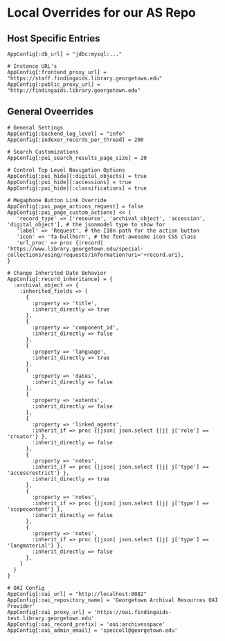 # Local Overrides for our AS Repo

## Host Specific Entries

    AppConfig[:db_url] = "jdbc:mysql:..."
    
    # Instance URL's
    AppConfig[:frontend_proxy_url] = "https://staff.findingaids.library.georgetown.edu"
    AppConfig[:public_proxy_url] = "http://findingaids.library.georgetown.edu"
    
## General Oveerrides

    # General Settings
    AppConfig[:backend_log_level] = "info"
    AppConfig[:indexer_records_per_thread] = 200
    
    # Search Customizations
    AppConfig[:pui_search_results_page_size] = 20
    
    # Control Top Level Navigation Options
    AppConfig[:pui_hide][:digital_objects] = true
    AppConfig[:pui_hide][:accessions] = true
    AppConfig[:pui_hide][:classifications] = true
    
    # Megaphone Button Link Override
    AppConfig[:pui_page_actions_request] = false
    AppConfig[:pui_page_custom_actions] << {
       'record_type' => ['resource', 'archival_object', 'accession', 'digital_object'], # the jsonmodel type to show for
       'label' => 'Request', # the I18n path for the action button
       'icon' => 'fa-bullhorn', # the font-awesome icon CSS class
       'url_proc' => proc {|record| 'https://www.library.georgetown.edu/special-collections/using/requests/information?uri='+record.uri},
    }
    
    # Change Inherited Date Behavior
    AppConfig[:record_inheritance] = {
      :archival_object => {
        :inherited_fields => [
          {
            :property => 'title',
            :inherit_directly => true
          },
          {
            :property => 'component_id',
            :inherit_directly => false
          },
          {
            :property => 'language',
            :inherit_directly => true
          },
          {
            :property => 'dates',
            :inherit_directly => false
          },
          {
            :property => 'extents',
            :inherit_directly => false
          },
          {
            :property => 'linked_agents',
            :inherit_if => proc {|json| json.select {|j| j['role'] == 'creator'} },
            :inherit_directly => false
          },
          {
            :property => 'notes',
            :inherit_if => proc {|json| json.select {|j| j['type'] == 'accessrestrict'} },
            :inherit_directly => true
          },
          {
            :property => 'notes',
            :inherit_if => proc {|json| json.select {|j| j['type'] == 'scopecontent'} },
            :inherit_directly => false
          },
          {
            :property => 'notes',
            :inherit_if => proc {|json| json.select {|j| j['type'] == 'langmaterial'} },
            :inherit_directly => false
          },
        ]
      }
    }
    
    # OAI Config
    AppConfig[:oai_url] = "http://localhost:8082"
    AppConfig[:oai_repository_name] = 'Georgetown Archival Resources OAI Provider'
    AppConfig[:oai_proxy_url] = 'https://oai.findingaids-test.library.georgetown.edu'
    AppConfig[:oai_record_prefix] = 'oai:archivesspace'
    AppConfig[:oai_admin_email] = 'speccoll@georgetown.edu'
    
    